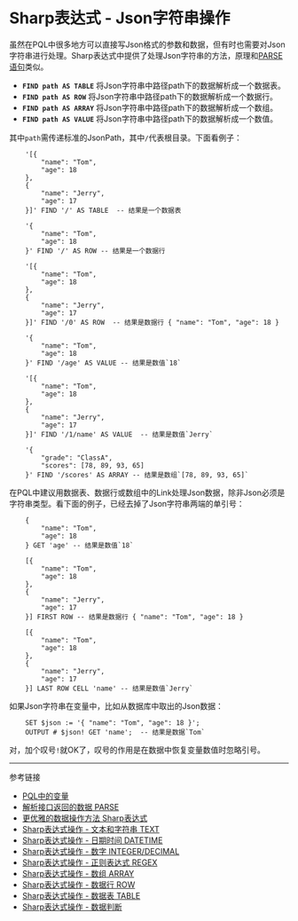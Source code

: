 # Sharp表达式 - Json字符串操作
虽然在PQL中很多地方可以直接写Json格式的参数和数据，但有时也需要对Json字符串进行处理。Sharp表达式中提供了处理Json字符串的方法，原理和[PARSE语句](/doc/pql/parse)类似。

* **`FIND path AS TABLE`** 将Json字符串中路径path下的数据解析成一个数据表。
* **`FIND path AS ROW`** 将Json字符串中路径path下的数据解析成一个数据行。
* **`FIND path AS ARRAY`** 将Json字符串中路径path下的数据解析成一个数组。
* **`FIND path AS VALUE`** 将Json字符串中路径path下的数据解析成一个数值。

其中`path`需传递标准的JsonPath，其中`/`代表根目录。下面看例子：
```
    '[{
        "name": "Tom",
        "age": 18
    },
    {
        "name": "Jerry",
        "age": 17
    }]' FIND '/' AS TABLE  -- 结果是一个数据表

    '{
        "name": "Tom",
        "age": 18
    }' FIND '/' AS ROW -- 结果是一个数据行

    '[{
        "name": "Tom",
        "age": 18
    },
    {
        "name": "Jerry",
        "age": 17
    }]' FIND '/0' AS ROW  -- 结果是数据行 { "name": "Tom", "age": 18 }

    '{
        "name": "Tom",
        "age": 18
    }' FIND '/age' AS VALUE -- 结果是数值`18`

    '[{
        "name": "Tom",
        "age": 18
    },
    {
        "name": "Jerry",
        "age": 17
    }]' FIND '/1/name' AS VALUE  -- 结果是数值`Jerry`

    '{
        "grade": "ClassA",
        "scores": [78, 89, 93, 65]
    }' FIND '/scores' AS ARRAY -- 结果是数组`[78, 89, 93, 65]`
```

在PQL中建议用数据表、数据行或数组中的Link处理Json数据，除非Json必须是字符串类型。看下面的例子，已经去掉了Json字符串两端的单引号：

```
    {
        "name": "Tom",
        "age": 18
    } GET 'age' -- 结果是数值`18`

    [{
        "name": "Tom",
        "age": 18
    },
    {
        "name": "Jerry",
        "age": 17
    }] FIRST ROW -- 结果是数据行 { "name": "Tom", "age": 18 }

    [{
        "name": "Tom",
        "age": 18
    },
    {
        "name": "Jerry",
        "age": 17
    }] LAST ROW CELL 'name' -- 结果是数值`Jerry`
```

如果Json字符串在变量中，比如从数据库中取出的Json数据：
```
    SET $json := '{ "name": "Tom", "age": 18 }';
    OUTPUT # $json! GET 'name';  -- 结果是数据`Tom`
```
对，加个叹号`!`就OK了，叹号的作用是在数据中恢复变量数值时忽略引号。

---
参考链接
* [PQL中的变量](/doc/pql/variable) 
* [解析接口返回的数据 PARSE](/doc/pql/parse)
* [更优雅的数据操作方法 Sharp表达式](/doc/pql/sharp)
* [Sharp表达式操作 - 文本和字符串 TEXT](/doc/pql/sharp-text)
* [Sharp表达式操作 - 日期时间 DATETIME](/doc/pql/sharp-datetime)
* [Sharp表达式操作 - 数字 INTEGER/DECIMAL](/doc/pql/sharp-numeric)
* [Sharp表达式操作 - 正则表达式 REGEX](/doc/pql/sharp-regex)
* [Sharp表达式操作 - 数组 ARRAY](/doc/pql/sharp-array)
* [Sharp表达式操作 - 数据行 ROW](/doc/pql/sharp-row)
* [Sharp表达式操作 - 数据表 TABLE](/doc/pql/sharp-table)
* [Sharp表达式操作 - 数据判断](/doc/pql/sharp-if)